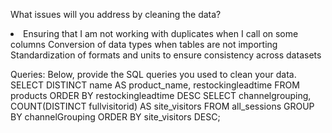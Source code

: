 What issues will you address by cleaning the data?
<li> Ensuring that I am not working with duplicates when I call on some columns
Conversion of data types when tables are not importing
Standardization of formats and units to ensure consistency across datasets






Queries:
Below, provide the SQL queries you used to clean your data.
SELECT DISTINCT
    name AS product_name,
    restockingleadtime
FROM
    products
ORDER BY
    restockingleadtime DESC
SELECT
    channelgrouping,
    COUNT(DISTINCT fullvisitorid) AS site_visitors
FROM
    all_sessions
GROUP BY
    channelGrouping
ORDER BY
    site_visitors DESC;
